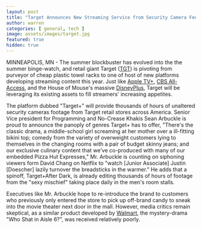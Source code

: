 ```yaml
---
layout: post
title: "Target Announces New Streaming Service from Security Camera Feeds"
author: warren
categories: [ general, tech ]
image: assets/images/target.jpg
featured: true
hidden: true
---
```


MINNEAPOLIS, MN - The summer blockbuster has evolved into the the summer binge-watch, and retail giant Target ([TGT](https://www.nyse.com/quote/XNYS:TGT)) is pivoting from purveyor of cheap plastic towel racks to one of host of new platforms developing streaming content this year. Just like [Apple TV+](https://www.apple.com/tv/), [CBS All-Access](https://www.cbs.com/all-access/), and the House of Mouse's massive [DisneyPlus](https://preview.disneyplus.com/), Target will be leveraging its existing assets to fill streamers' increasing appetites. 

The platform dubbed "Target+" will provide thousands of hours of unaltered security cameras footage from Target retail stores across America. Senior Vice president for Programming and No-Crease Khakis Sean Arbuckle is proud to announce the panoply of genres Target+ has to offer, "There's the classic drama, a middle-school girl screaming at her mother over a ill-fitting bikini top; comedy from the variety of overweight customers lying to themselves in the changing rooms with a pair of budget skinny jeans; and our exclusive culinary content that we've co-produced with many of our embedded Pizza Hut Expresses," Mr. Arbuckle is counting on siphoning viewers form David Chang on Netflix to "watch [Junior Associate] Justin [Doescher] lazily turnover the breadsticks in the warmer." He adds that a spinoff, Target+After Dark, is already editing thousands of hours of footage from the "sexy mischief" taking place daily in the men's room stalls.

Executives like Mr. Arbuckle hope to re-introduce the brand to customers who previously only entered the store to pick up off-brand candy to sneak into the movie theater next door in the mall. However, media critics remain skeptical, as a similar product developed by [Walmart](https://finance.yahoo.com/quote/WMT), the mystery-drama "Who Shat in Aisle 6?", was received relatively poorly.